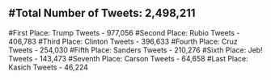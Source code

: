 #Total Number of Tweets: 2,498,211 
---
#First Place: Trump Tweets - 977,056
#Second Place: Rubio Tweets - 406,783
#Third Place: Clinton Tweets - 396,633
#Fourth Place: Cruz Tweets - 254,030
#Fifth Place: Sanders Tweets - 210,276
#Sixth Place: Jeb! Tweets - 143,473
#Seventh Place: Carson Tweets - 64,658
#Last Place: Kasich Tweets - 46,224
